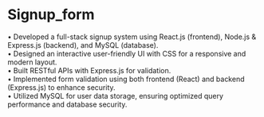 # Signup_form

• Developed a full-stack signup system using React.js (frontend), Node.js & Express.js (backend), and MySQL (database).<br>
• Designed an interactive user-friendly UI with CSS for a responsive and modern layout.<br>
• Built RESTful APIs with Express.js for validation.<br>
• Implemented form validation using both frontend (React) and backend (Express.js) to enhance security.<br>
• Utilized MySQL for user data storage, ensuring optimized query performance and database security.